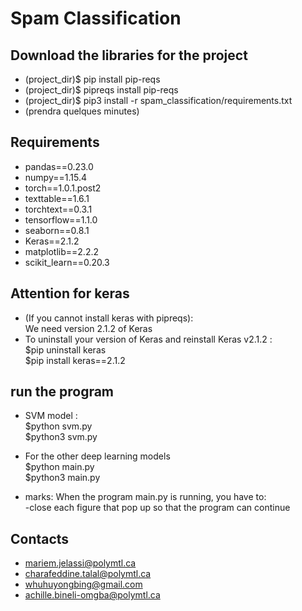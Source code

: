 Spam Classification
==

Download the libraries for the project
-----
 
- (project_dir)$ pip install pip-reqs  
- (project_dir)$ pipreqs install pip-reqs  
- (project_dir)$ pip3 install -r spam_classification/requirements.txt   
- (prendra quelques minutes)

Requirements 
-----

- pandas==0.23.0  
- numpy==1.15.4  
- torch==1.0.1.post2  
- texttable==1.6.1  
- torchtext==0.3.1  
- tensorflow==1.1.0  
- seaborn==0.8.1  
- Keras==2.1.2  
- matplotlib==2.2.2  
- scikit_learn==0.20.3  

Attention for keras
-----
- (If you cannot install keras with pipreqs):  
We need version 2.1.2 of Keras
- To uninstall your version of Keras and reinstall Keras v2.1.2 :   
$pip uninstall keras   
$pip install keras==2.1.2   


run the program
-----
- SVM model :   
$python svm.py    
$python3 svm.py   

- For the other deep learning models   
$python main.py   
$python3 main.py   

- marks:
When the program main.py is running, you have to:  
-close each figure that pop up so that the program can continue  


Contacts
-----
- mariem.jelassi@polymtl.ca
- charafeddine.talal@polymtl.ca
- whuhuyongbing@gmail.com 
- achille.bineli-omgba@polymtl.ca
